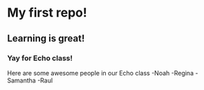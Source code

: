 # My first repo!

## Learning is great!

### Yay for Echo class!

Here are some awesome people in our Echo class
  -Noah
  -Regina
  -Samantha
  -Raul
